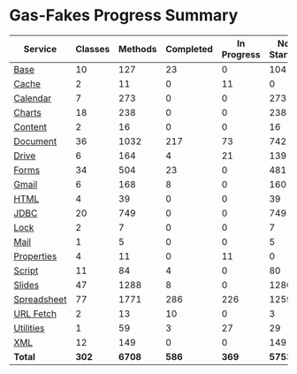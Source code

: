 # Gas-Fakes Progress Summary

| Service | Classes | Methods | Completed | In Progress | Not Started |
|---|---|---|---|---|---|
| [Base](./progress/base.md) | 10 | 127 | 23 | 0 | 104 |
| [Cache](./progress/cache.md) | 2 | 11 | 0 | 11 | 0 |
| [Calendar](./progress/calendar.md) | 7 | 273 | 0 | 0 | 273 |
| [Charts](./progress/charts.md) | 18 | 238 | 0 | 0 | 238 |
| [Content](./progress/content.md) | 2 | 16 | 0 | 0 | 16 |
| [Document](./progress/document.md) | 36 | 1032 | 217 | 73 | 742 |
| [Drive](./progress/drive.md) | 6 | 164 | 4 | 21 | 139 |
| [Forms](./progress/forms.md) | 34 | 504 | 23 | 0 | 481 |
| [Gmail](./progress/gmail.md) | 6 | 168 | 8 | 0 | 160 |
| [HTML](./progress/html.md) | 4 | 39 | 0 | 0 | 39 |
| [JDBC](./progress/jdbc.md) | 20 | 749 | 0 | 0 | 749 |
| [Lock](./progress/lock.md) | 2 | 7 | 0 | 0 | 7 |
| [Mail](./progress/mail.md) | 1 | 5 | 0 | 0 | 5 |
| [Properties](./progress/properties.md) | 4 | 11 | 0 | 11 | 0 |
| [Script](./progress/script.md) | 11 | 84 | 4 | 0 | 80 |
| [Slides](./progress/slides.md) | 47 | 1288 | 8 | 0 | 1280 |
| [Spreadsheet](./progress/spreadsheet.md) | 77 | 1771 | 286 | 226 | 1259 |
| [URL Fetch](./progress/urlfetch.md) | 2 | 13 | 10 | 0 | 3 |
| [Utilities](./progress/utilities.md) | 1 | 59 | 3 | 27 | 29 |
| [XML](./progress/xml.md) | 12 | 149 | 0 | 0 | 149 |
| **Total** | **302** | **6708** | **586** | **369** | **5753** |